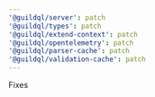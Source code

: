 ```yaml
---
'@guildql/server': patch
'@guildql/types': patch
'@guildql/extend-context': patch
'@guildql/opentelemetry': patch
'@guildql/parser-cache': patch
'@guildql/validation-cache': patch
---
```


Fixes
